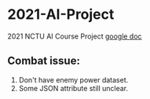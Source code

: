 # 2021-AI-Project
2021 NCTU AI Course Project
[google doc](https://docs.google.com/document/d/1Rj1Hce0cBUyJpnlFjI2WvQEGyJz7hWT42mz0YsIEUu4/edit)

## Combat issue:
1. Don't have enemy power dataset.
2. Some JSON attribute still unclear.
